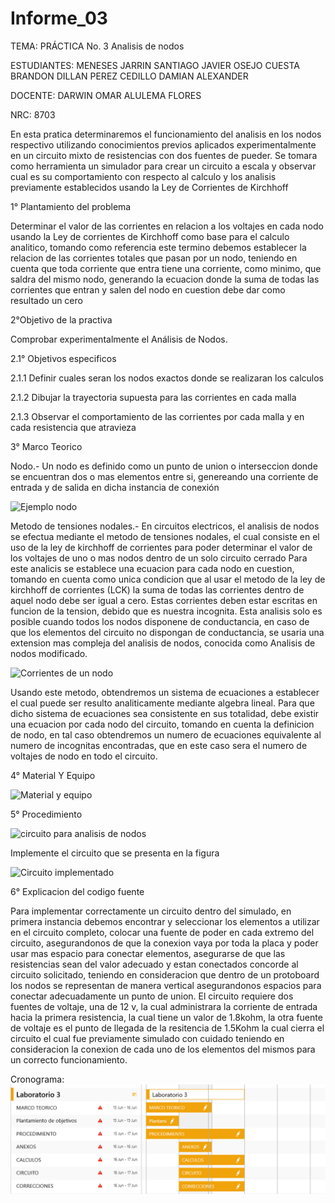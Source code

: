# Informe_03

TEMA: PRÁCTICA No. 3 Analisis de nodos

ESTUDIANTES:  MENESES JARRIN SANTIAGO JAVIER OSEJO CUESTA BRANDON DILLAN PEREZ CEDILLO DAMIAN ALEXANDER 
    
DOCENTE: DARWIN OMAR ALULEMA FLORES 
 
NRC:  8703

En esta pratica determinaremos el funcionamiento del analisis en los nodos respectivo utilizando conocimientos previos aplicados experimentalmente en un circuito mixto de resistencias con dos fuentes de pueder. Se tomara como herramienta un simulador para crear un circuito a escala y observar cual es su comportamiento con respecto al calculo y los analisis previamente establecidos usando la Ley de Corrientes de Kirchhoff

1° Plantamiento del problema 
	
 Determinar el valor de las corrientes en relacion a los voltajes en cada nodo usando la Ley de corrientes de Kirchhoff como base para el calculo analitico, tomando como referencia este termino debemos establecer la relacion de las corrientes totales que pasan por un nodo, teniendo en cuenta que toda corriente que entra tiene una corriente, como minimo, que saldra del mismo nodo, generando la ecuacion donde la suma de todas las corrientes que entran y salen del nodo en cuestion debe dar como resultado un cero

2°Objetivo de la practiva 
	
  Comprobar experimentalmente el Análisis de Nodos.
 
 2.1° Objetivos especificos 
 
2.1.1 Definir cuales seran los nodos exactos donde se realizaran los calculos
  
 2.1.2 Dibujar la trayectoria supuesta para las corrientes en cada malla
  
  2.1.3 Observar el comportamiento de las corrientes por cada malla y en cada resistencia que atravieza
  
3° Marco Teorico

Nodo.- 
  Un nodo es definido como un punto de union o interseccion donde se encuentran dos o mas elementos entre si, genereando una corriente de entrada y de salida en dicha instancia de conexión
   
![Ejemplo nodo](https://github.com/Damian-A-Perez/Informe_03/blob/master/Img/Nodo.jpg)

Metodo de tensiones nodales.-
En circuitos electricos, el analisis de nodos se efectua mediante el metodo de tensiones nodales, el cual consiste en el uso de la ley de kirchhoff de corrientes para poder determinar el valor de los voltajes de uno o mas nodos dentro de un solo circuito cerrado
Para este analicis se establece una ecuacion para cada nodo en cuestion, tomando en cuenta como unica condicion que al usar el metodo de la ley de kirchhoff de corrientes (LCK) la suma de todas las corrientes dentro de aquel nodo debe ser igual a cero. Estas corrientes deben estar escritas en funcion de la tension, debido que es nuestra incognita.
Esta analisis solo es posible cuando todos los nodos disponene de conductancia, en caso de que los elementos del circuito no dispongan de conductancia, se usaria una extension mas compleja del analisis de nodos, conocida como Analisis de nodos modificado.

![Corrientes de un nodo](https://github.com/Damian-A-Perez/Informe_03/blob/master/Img/Corrientes%20de%20un%20nodo.png)

Usando este metodo, obtendremos un sistema de ecuaciones a establecer el cual puede ser resulto analiticamente mediante algebra lineal. Para que dicho sistema de ecuaciones sea consistente en sus totalidad, debe existir una ecuacion por cada nodo del circuito, tomando en cuenta la definicion de nodo, en tal caso obtendremos un numero de ecuaciones equivalente al numero de incognitas encontradas, que en este caso sera el numero de voltajes de nodo en todo el circuito.

4° Material Y Equipo 

![Material y equipo](https://github.com/Damian-A-Perez/Informe_03/blob/master/Img/Material%20y%20equipo%20(2).png)

5° Procedimiento 

![circuito para analisis de nodos](https://github.com/Damian-A-Perez/Informe_03/blob/master/Img/Circuito%20para%20analisis%20de%20nodos.png)

Implemente el circuito que se presenta en la figura

![Circuito implementado](https://github.com/Damian-A-Perez/Informe_03/blob/master/Img/Simulador3.png)

6° Explicacion del codigo fuente

Para implementar correctamente un circuito dentro del simulado, en primera instancia debemos encontrar y seleccionar los elementos a utilizar en el circuito completo, colocar una fuente de poder en cada extremo del circuito, asegurandonos de que la conexion vaya por toda la placa y poder usar mas espacio para conectar elementos, asegurarse de que las resistencias sean del valor adecuado y estan conectados concorde al circuito solicitado, teniendo en consideracion que dentro de un protoboard los nodos se representan de manera vertical asegurandonos espacios para conectar adecuadamente un punto de union.
El circuito requiere dos fuentes de voltaje, una de 12 v, la cual administrara la corriente de entrada hacia la primera resistencia, la cual tiene un valor de 1.8kohm, la otra fuente de voltaje es el punto de llegada de la resitencia de 1.5Kohm la cual cierra el circuito el cual fue previamente simulado con cuidado teniendo en consideracion la conexion de cada uno de los elementos del mismos para un correcto funcionamiento. 


Cronograma:
![cronograma](https://github.com/Damian-A-Perez/Informe_03/blob/master/Img/L3I1.png)
  
